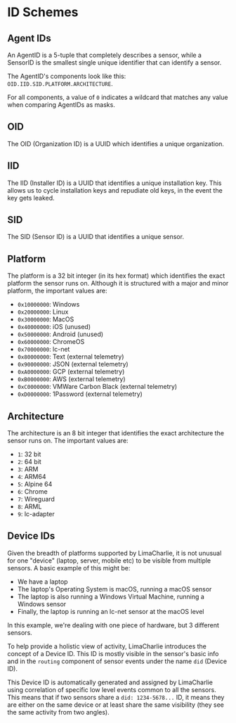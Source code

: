 # ID Schemes

## Agent IDs

An AgentID is a 5-tuple that completely describes a sensor, while a SensorID is the smallest single unique identifier
that can identify a sensor.

The AgentID's components look like this: `OID.IID.SID.PLATFORM.ARCHITECTURE`.

For all components, a value of `0` indicates a wildcard that matches any value when comparing AgentIDs as masks.

## OID
The OID (Organization ID) is a UUID which identifies a unique organization.

## IID
The IID (Installer ID) is a UUID that identifies a unique installation key. This allows us to cycle installation keys and
repudiate old keys, in the event the key gets leaked.

## SID
The SID (Sensor ID) is a UUID that identifies a unique sensor.

## Platform
The platform is a 32 bit integer (in its hex format) which identifies the exact platform the sensor runs on. Although it is
structured with a major and minor platform, the important values are:

* `0x10000000`: Windows
* `0x20000000`: Linux
* `0x30000000`: MacOS
* `0x40000000`: iOS (unused)
* `0x50000000`: Android (unused)
* `0x60000000`: ChromeOS
* `0x70000000`: lc-net
* `0x80000000`: Text (external telemetry)
* `0x90000000`: JSON (external telemetry)
* `0xA0000000`: GCP (external telemetry)
* `0xB0000000`: AWS (external telemetry)
* `0xC0000000`: VMWare Carbon Black (external telemetry)
* `0xD0000000`: 1Password (external telemetry)

## Architecture
The architecture is an 8 bit integer that identifies the exact architecture the sensor runs on. The important values are:

* `1`: 32 bit
* `2`: 64 bit
* `3`: ARM
* `4`: ARM64
* `5`: Alpine 64
* `6`: Chrome
* `7`: Wireguard
* `8`: ARML
* `9`: lc-adapter

## Device IDs
Given the breadth of platforms supported by LimaCharlie, it is not unusual for one "device" (laptop, server, mobile etc) to be visible from multiple sensors. A basic example of this might be:

* We have a laptop
* The laptop's Operating System is macOS, running a macOS sensor
* The laptop is also running a Windows Virtual Machine, running a Windows sensor
* Finally, the laptop is running an lc-net sensor at the macOS level

In this example, we're dealing with one piece of hardware, but 3 different sensors.

To help provide a holistic view of activity, LimaCharlie introduces the concept of a Device ID. This ID is mostly visible in the sensor's basic info and in the `routing` component of sensor events under the name `did` (Device ID).

This Device ID is automatically generated and assigned by LimaCharlie using correlation of specific low level events common to all the sensors. This means that if two sensors share a `did: 1234-5678...` ID, it means they are either on the same device or at least share the same visibility (they see the same activity from two angles).